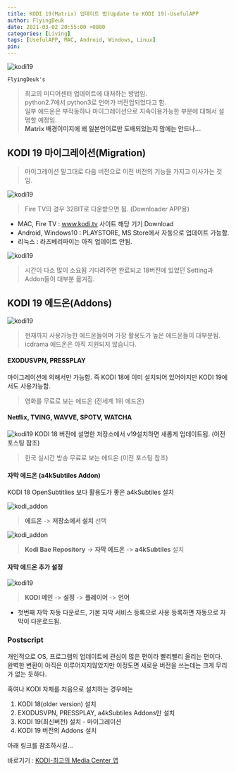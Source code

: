 ```yaml
---
title: KODI 19(Matrix) 업데이트 법(Update to KODI 19)-UsefulAPP
author: FlyingDeuk
date: 2021-03-02 20:55:00 +0800
categories: [Living]
tags: [UsefulAPP, MAC, Android, Windows, Linux]
pin:
---
```


![kodi19](/img/living/kodi/kodi19.jpg)

`FlyingDeuk's`
> 최고의 미디어센터 업데이트에 대처하는 방법임. <br>
python2.7에서 python3로 언어가 버전업되었다고 함. <br>
일부 에드온은 부작동하나 마이그레이션으로 지속이용가능한 부분에 대해서 설명할 예정임.<br>
**Matrix 배경이미지에 왜 일본언어로만 도배되었는지 맘에는 안드나...**


## KODI 19 마이그레이션(Migration)
>마이그레이션 말그대로 다음 버전으로 이전 버전의 기능을 가지고 이사가는 것임.

![kodi19](/img/living/kodi/kodi19_2.jpg)
>Fire TV의 경우 32BIT로 다운받으면 됨. (Downloader APP용)

- MAC, Fire TV : www.kodi.tv 사이트 해당 기기 Download
- Android, Windows10 : PLAYSTORE, MS Store에서 자동으로 업데이트 가능함.
- 리눅스 : 라즈베리파이는 아직 업데이트 안됨.

![kodi19](/img/living/kodi/kodi19_1.jpg)
>시간이 다소 많이 소요됨 기다려주면 완료되고 18버전에 있었던 Setting과 Addon들이 대부분 옮겨짐.




## KODI 19 에드온(Addons)
![kodi19](/img/living/kodi/kodi19_3.jpg)
>현재까지 사용가능한 에드온들이며 가장 활용도가 높은 에드온들이 대부분됨. <br>
icdrama 에드온은 아직 지원되지 않습니다.

#### EXODUSVPN, PRESSPLAY
마이그레이션에 의해서만 가능함. 즉 KODI 18에 이미 설치되어 있어야지만 KODI 19에서도 사용가능함.  
>영화를 무료로 보는 에드온 (전세계 1위 에드온)

#### Netflix, TVING, WAVVE, SPOTV, WATCHA
![kodi19](/img/living/kodi/kodi19_4.jpg)
KODI 18 버전에 설명한 저장소에서 v19설치하면 새롭게 업데이트됨. (이전 포스팅 참조)

>한국 실시간 방송 무료로 보는 에드온 (이전 포스팅 참조)

#### 자막 에드온 (a4kSubtiles Addon)
KODI 18 OpenSubtitlies 보다 활용도가 좋은 a4kSubtiles 설치

![kodi_addon](/img/living/kodi/kodi_addon.jpg)
> **에드온** -> **저장소에서 설치** 선택

![kodi_addon](/img/living/kodi/kodi_repo.jpg)
> **Kodi Bae Repository** -> **자막 에드온** -> **a4kSubtiles** 설치

#### 자막 에드온 추가 설정
![kodi19](/img/living/kodi/kodi19_5.jpg)
> **KODI 메인** -> **설정** -> **플레이어** -> **언어** <br>
- 첫번째 자막 자동 다운로드, 기본 자막 서비스 등록으로 사용 등록하면 자동으로 자막이 다운로드됨.

### Postscript
개인적으로 OS, 프로그램의 업데이트에 관심이 많은 편이라 빨리빨리 올리는 편이다. <br>
완벽한 변환이 아직은 이루어지지않았지만 이정도면 새로운 버전을 쓰는데는 크게 무리가 없는 듯하다.

혹여나 KODI 자체를 처음으로 설치하는 경우에는
1. KODI 18(older version) 설치
2. EXODUSVPN, PRESSPLAY, a4kSubtiles Addons만 설치
3. KODI 19(최신버전) 설치 - 마이그레이션
4. KODI 19 버전의 Addons 설치

아래 링크를 참조하시길...

바로기기 : [KODI-최고의 Media Center 앱](/posts/KODI/)
